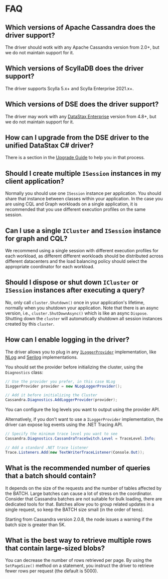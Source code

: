 # FAQ

## Which versions of Apache Cassandra does the driver support?

The driver should wotk with any Apache Cassandra version from 2.0+, but we do not maintain support for it.

## Which versions of ScyllaDB does the driver support?

The driver supports Scylla 5.x+ and Scylla Enterprise 2021.x+.

## Which versions of DSE does the driver support?

The driver may work with any [DataStax Enterprise][dse] version from 4.8+, but we do not maintain support for it.

## How can I upgrade from the DSE driver to the unified DataStax C# driver?

There is a section in the [Upgrade Guide](../upgrade-guide/upgrade-from-dse-driver) to help you in that process.

## Should I create multiple `ISession` instances in my client application?

Normally you should use one `ISession` instance per application. You should share that instance between classes within your application. In the case you are using CQL and Graph workloads on a single application, it is recommended that you use different execution profiles on the same session.

## Can I use a single `ICluster` and `ISession` instance for graph and CQL?

We recommend using a single session with different execution profiles for each workload, as different different workloads should be distributed across different datacenters and the load balancing policy should select the appropriate coordinator for each workload.

## Should I dispose or shut down `ICluster` or `ISession` instances after executing a query?

No, only call `cluster.Shutdown()` once in your application's lifetime, normally when you shutdown your application. Note that there is an async version, i.e., `cluster.ShutDownAsync()` which is like an async `Dispose`. Shutting down the `cluster` will automatically shutdown all session instances created by this `cluster`.

## How can I enable logging in the driver?

The driver allows you to plug in any [`ILoggerProvider`][logging-api] implementation, like [NLog][nlog] and
[Serilog][serilog] implementations.

You should set the provider before initializing the cluster, using the `Diagnostics` class:

```csharp
// Use the provider you prefer, in this case NLog
ILoggerProvider provider = new NLogLoggerProvider();

// Add it before initializing the Cluster
Cassandra.Diagnostics.AddLoggerProvider(provider);
```

You can configure the log levels you want to output using the provider API.

Alternatively, if you don't want to use a `ILoggerProvider` implementation, the driver can expose log events using
the .NET Tracing API.

```csharp
// Specify the minimum trace level you want to see
Cassandra.Diagnostics.CassandraTraceSwitch.Level = TraceLevel.Info;

// Add a standard .NET trace listener
Trace.Listeners.Add(new TextWriterTraceListener(Console.Out));
```

## What is the recommended number of queries that a batch should contain?

It depends on the size of the requests and the number of tables affected by the BATCH. Large batches can
cause a lot of stress on the coordinator. Consider that Cassandra batches are not suitable for bulk loading, there
are dedicated tools for that. Batches allow you to group related updates in a single request, so keep the BATCH size
small (in the order of tens).

Starting from Cassandra version 2.0.8, the node issues a warning if the batch size is greater than 5K.

## What is the best way to retrieve multiple rows that contain large-sized blobs?

You can decrease the number of rows retrieved per page. By using the `SetPageSize()` method on a statement, you
instruct the driver to retrieve fewer rows per request (the default is 5000).

[logging-api]: https://github.com/aspnet/Logging
[nlog]: https://github.com/NLog/NLog.Extensions.Logging
[serilog]: https://github.com/serilog/serilog-extensions-logging
[dse]: https://www.datastax.com/products/datastax-enterprise
